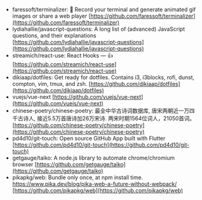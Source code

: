 - faressoft/terminalizer: 🦄 Record your terminal and generate animated gif images or share a web player [https://github.com/faressoft/terminalizer](https://github.com/faressoft/terminalizer)
- lydiahallie/javascript-questions: A long list of (advanced) JavaScript questions, and their explanations [https://github.com/lydiahallie/javascript-questions](https://github.com/lydiahallie/javascript-questions)
- streamich/react-use: React Hooks — 👍 [https://github.com/streamich/react-use](https://github.com/streamich/react-use)
- dikiaap/dotfiles: Get ready for dotfiles. Contains i3, i3blocks, rofi, dunst, compton, vim, tmux, and zsh. [https://github.com/dikiaap/dotfiles](https://github.com/dikiaap/dotfiles)
- vuejs/vue-next [https://github.com/vuejs/vue-next](https://github.com/vuejs/vue-next)
- chinese-poetry/chinese-poetry: 最全中华古诗词数据库, 唐宋两朝近一万四千古诗人, 接近5.5万首唐诗加26万宋诗. 两宋时期1564位词人，21050首词。 [https://github.com/chinese-poetry/chinese-poetry](https://github.com/chinese-poetry/chinese-poetry)
- pd4d10/git-touch: Open source GitHub App built with Flutter [https://github.com/pd4d10/git-touch](https://github.com/pd4d10/git-touch)
- getgauge/taiko: A node.js library to automate chrome/chromium browser [https://github.com/getgauge/taiko](https://github.com/getgauge/taiko)
- pikapkg/web: Bundle only once, at npm install time. https://www.pika.dev/blog/pika-web-a-future-without-webpack/ [https://github.com/pikapkg/web](https://github.com/pikapkg/web)